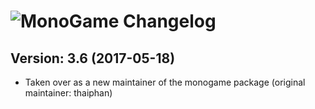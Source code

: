 # ![MonoGame Changelog](https://img.shields.io/badge/MonoGame-Package%20Changelog-blue.svg?style=for-the-badge)

## Version: 3.6 (2017-05-18)

- Taken over as a new maintainer of the monogame package (original maintainer: thaiphan)
